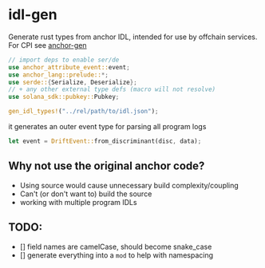 # idl-gen

Generate rust types from anchor IDL, intended for use by offchain services.
For CPI see [anchor-gen](https://github.com/saber-hq/anchor-gen/)

```rust
// import deps to enable ser/de
use anchor_attribute_event::event;
use anchor_lang::prelude::*;
use serde::{Serialize, Deserialize};
// + any other external type defs (macro will not resolve)
use solana_sdk::pubkey::Pubkey;

gen_idl_types!("../rel/path/to/idl.json");
```

it generates an outer event type for parsing all program logs
```rust
let event = DriftEvent::from_discriminant(disc, data);
```

## Why not use the original anchor code?
- Using source would cause unnecessary build complexity/coupling  
- Can't (or don't want to) build the source  
- working with multiple program IDLs

## TODO:
- [] field names are camelCase, should become snake_case
- [] generate everything into a `mod` to help with namespacing
